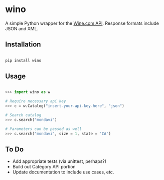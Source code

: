 wino
====

A simple Python wrapper for the [Wine.com API](https://api.wine.com/). Response formats include JSON and XML.


Installation
------------

```python

pip install wino
```

Usage
-----

```python

>>> import wino as w

# Require necessary api key
>>> c = w.Catalog("insert-your-api-key-here", "json")

# Search catalog
>>> c.search("mondavi")

# Parameters can be passed as well
>>> c.search("mondavi", size = 1, state = 'CA')

```

To Do
-----

- Add appropriate tests (via unittest, perhaps?)
- Build out Category API portion
- Update documentation to include use cases, etc.
